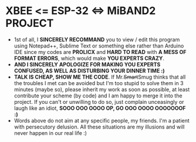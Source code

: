 # XBEE <= ESP-32 <=> MiBAND2 PROJECT
* 1st of all, I **SINCERELY RECOMMAND** you to view / edit this program using Notepad++, Sublime Text or something else rather than Arduino IDE since my codes are **PROLICX** and **HARD TO READ** with **A MESS OF FORMAT ERRORS**, which would make **YOU EXPERTS CRAZY**.
* **AND I SINCERELY APOLOGIZE FOR MAKING YOU EXPERTS CONFUSED, AS WELL AS DISTURBING YOUR DINNER TIME :)**
* **TALK IS CHEAP, SHOW ME THE CODE**. If Mr.<del>Smart</del>Smug thinks that all the troubles I met can be avoided but I'm too stupid to solve them in 3 minutes (maybe so), please inherit my work as soon as possible, at least contribute your scheme (by code) and I am happy to merge it into the project. If you can't or unwilling to do so, just complain unceasingly or laugh like an idiot, **SOOO OOO OOOO OP, GO OOO OOOO OOOOOOOF :)**
* Words above do not aim at any specific people, my friends. I'm a patient with persecutory delusion. All these situations are my illusions and will never happen in our real life :)
